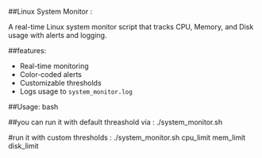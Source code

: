 ##Linux System Monitor :

A real-time Linux system monitor script that tracks CPU, Memory, and Disk usage with alerts and logging.

##features:

- Real-time monitoring
- Color-coded alerts
- Customizable thresholds
- Logs usage to `system_monitor.log`

##Usage:
bash

##you can run it with default threashold via : 
./system_monitor.sh

#run it with custom thresholds :
./system_monitor.sh cpu_limit mem_limit disk_limit
